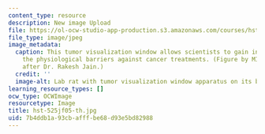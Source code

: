 ```yaml
---
content_type: resource
description: New image Upload
file: https://ol-ocw-studio-app-production.s3.amazonaws.com/courses/hst-525j-tumor-pathophysiology-and-transport-phenomena-fall-2005/7b4ddb1a93cbafffbe68d93e5bd82988_hst-525jf05-th.jpg
file_type: image/jpeg
image_metadata:
  caption: This tumor visualization window allows scientists to gain insight into
    the physiological barriers against cancer treatments. (Figure by MIT OpenCourseWare,
    after Dr. Rakesh Jain.)
  credit: ''
  image-alt: Lab rat with tumor visualization window apparatus on its back.
learning_resource_types: []
ocw_type: OCWImage
resourcetype: Image
title: hst-525jf05-th.jpg
uid: 7b4ddb1a-93cb-afff-be68-d93e5bd82988
---
```

